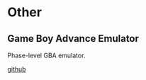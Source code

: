 # Other

## Game Boy Advance Emulator

Phase-level GBA emulator.

[github](https://github.com/nik1oo/gbana)

